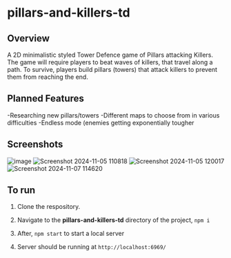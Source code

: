 # pillars-and-killers-td

## Overview
A 2D minimalistic styled Tower Defence game of Pillars attacking Killers. The game will require players to beat waves of killers, that travel along a path. To survive, players build pillars (towers) that attack killers to prevent them from reaching the end.


## Planned Features
-Researching new pillars/towers
-Different maps to choose from in various difficulties
-Endless mode (enemies getting exponentially tougher


## Screenshots
![image](https://github.com/user-attachments/assets/06ec96ac-bff7-4441-b89f-65506eb2f01e)
![Screenshot 2024-11-05 110818](https://github.com/user-attachments/assets/e7626bd0-e1ef-451a-bd41-52a970c5b1db)
![Screenshot 2024-11-05 120017](https://github.com/user-attachments/assets/4b9ebadc-3842-4fad-9ddf-f5ab298ce3c4)
![Screenshot 2024-11-07 114620](https://github.com/user-attachments/assets/09e12f80-3c6f-45ff-a2d9-a8c8be97a3e9)

## To run
1. Clone the respository.
2. Navigate to the **pillars-and-killers-td** directory of the project, `npm i`
3. After, `npm start` to start a local server

4. Server should be running at `http://localhost:6969/`

